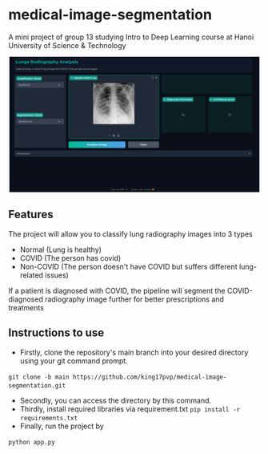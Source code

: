 # medical-image-segmentation
A mini project of group 13 studying Intro to Deep Learning course at Hanoi University of Science &amp; Technology

<p align="center">
  <img src="assets/UIOverview.png" alt = "UI" title = "Overview of the application" width="500" height="270">
</p>

## Features
The project will allow you to classify lung radiography images into 3 types

* Normal (Lung is healthy)
* COVID (The person has covid)
* Non-COVID (The person doesn't have COVID but suffers different lung-related issues)

If a patient is diagnosed with COVID, the pipeline will segment the COVID-diagnosed radiography image further for better prescriptions and treatments

## Instructions to use

* Firstly, clone the repository's main branch into your desired directory using your git command prompt.

```git clone -b main https://github.com/king17pvp/medical-image-segmentation.git```

* Secondly, you can access the directory by this command.
* Thirdly, install required libraries via requirement.txt
```pip install -r requirements.txt```
* Finally, run the project by 

```python app.py```
## 
